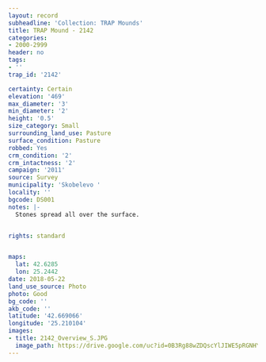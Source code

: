 ```yaml
---
layout: record
subheadline: 'Collection: TRAP Mounds'
title: TRAP Mound - 2142
categories:
- 2000-2999
header: no
tags:
- ''
trap_id: '2142'

certainty: Certain
elevation: '469'
max_diameter: '3'
min_diameter: '2'
height: '0.5'
size_category: Small
surrounding_land_use: Pasture
surface_condition: Pasture
robbed: Yes
crm_condition: '2'
crm_intactness: '2'
campaign: '2011'
source: Survey
municipality: 'Skobelevo '
locality: ''
bgcode: DS001
notes: |-
  Stones spread all over the surface.


rights: standard


maps:
  lat: 42.6285
  lon: 25.2442
date: 2018-05-22
land_use_source: Photo
photo: Good
bg_code: ''
akb_code: ''
latitude: '42.669066'
longitude: '25.210104'
images:
- title: 2142_Overview_S.JPG
  image_path: https://drive.google.com/uc?id=0B3Rg88wZDQscYlJIWE5pRGNHYTA
---
```

